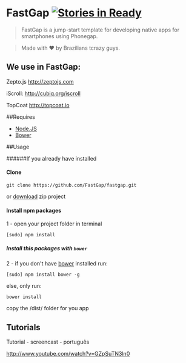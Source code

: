 # FastGap [![Stories in Ready](https://badge.waffle.io/FastGap/fastgap.png?label=ready)](https://waffle.io/FastGap/fastgap)

> FastGap is a jump-start template for developing native apps for smartphones using Phonegap.

> Made with ♥ by Brazilians tcrazy guys.

<h2>We use in FastGap:</h2>

Zepto.js
http://zeptojs.com

iScroll:
http://cubiq.org/iscroll

TopCoat
http://topcoat.io


##Requires

* [Node.JS](href='http://nodejs.org/')
* [Bower](href='http://bower.io')

##Usage

######If you already have installed

#### Clone

    git clone https://github.com/FastGap/fastgap.git
    
or [download](https://github.com/FastGap/fastgap/archive/master.zip) zip project

#### Install npm packages
	
1 - open your project folder in terminal
    
    [sudo] npm install

##### Install this packages with ```bower```

2 - if you don't have [bower](http://bower.io/) installed run:

```[sudo] npm install bower -g```

else, only run:

```bower install```

copy the /dist/ folder for you app

<h2>Tutorials</h2>

Tutorial - screencast - português

http://www.youtube.com/watch?v=GZpSuTN3ln0

